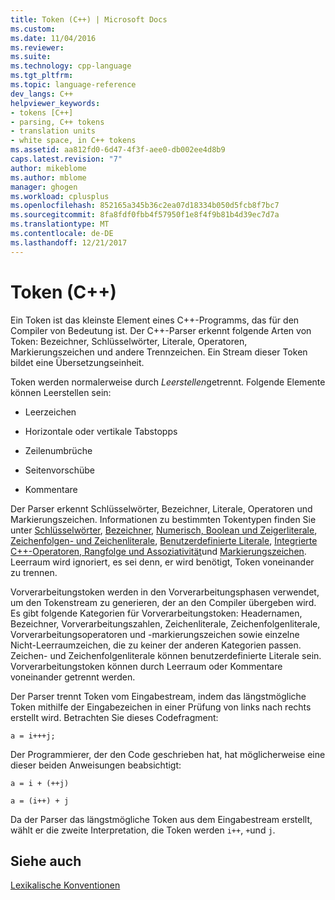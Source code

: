 ```yaml
---
title: Token (C++) | Microsoft Docs
ms.custom: 
ms.date: 11/04/2016
ms.reviewer: 
ms.suite: 
ms.technology: cpp-language
ms.tgt_pltfrm: 
ms.topic: language-reference
dev_langs: C++
helpviewer_keywords:
- tokens [C++]
- parsing, C++ tokens
- translation units
- white space, in C++ tokens
ms.assetid: aa812fd0-6d47-4f3f-aee0-db002ee4d8b9
caps.latest.revision: "7"
author: mikeblome
ms.author: mblome
manager: ghogen
ms.workload: cplusplus
ms.openlocfilehash: 852165a345b36c2ea07d18334b050d5fcb8f7bc7
ms.sourcegitcommit: 8fa8fdf0fbb4f57950f1e8f4f9b81b4d39ec7d7a
ms.translationtype: MT
ms.contentlocale: de-DE
ms.lasthandoff: 12/21/2017
---
```

# <a name="tokens-c"></a>Token (C++)
Ein Token ist das kleinste Element eines C++-Programms, das für den Compiler von Bedeutung ist. Der C++-Parser erkennt folgende Arten von Token: Bezeichner, Schlüsselwörter, Literale, Operatoren, Markierungszeichen und andere Trennzeichen. Ein Stream dieser Token bildet eine Übersetzungseinheit.  
  
 Token werden normalerweise durch *Leerstellen*getrennt. Folgende Elemente können Leerstellen sein:  
  
-   Leerzeichen  
  
-   Horizontale oder vertikale Tabstopps  
  
-   Zeilenumbrüche  
  
-   Seitenvorschübe  
  
-   Kommentare  
  
 Der Parser erkennt Schlüsselwörter, Bezeichner, Literale, Operatoren und Markierungszeichen. Informationen zu bestimmten Tokentypen finden Sie unter [Schlüsselwörter](../cpp/keywords-cpp.md), [Bezeichner](../cpp/identifiers-cpp.md), [Numerisch, Boolean und Zeigerliterale](../cpp/numeric-boolean-and-pointer-literals-cpp.md), [Zeichenfolgen- und Zeichenliterale](../cpp/string-and-character-literals-cpp.md), [Benutzerdefinierte Literale](../cpp/user-defined-literals-cpp.md), [Integrierte C++-Operatoren, Rangfolge und Assoziativität](../cpp/cpp-built-in-operators-precedence-and-associativity.md)und [Markierungszeichen](../cpp/punctuators-cpp.md). Leerraum wird ignoriert, es sei denn, er wird benötigt, Token voneinander zu trennen.  
  
 Vorverarbeitungstoken werden in den Vorverarbeitungsphasen verwendet, um den Tokenstream zu generieren, der an den Compiler übergeben wird. Es gibt folgende Kategorien für Vorverarbeitungstoken: Headernamen, Bezeichner, Vorverarbeitungszahlen, Zeichenliterale, Zeichenfolgenliterale, Vorverarbeitungsoperatoren und -markierungszeichen sowie einzelne Nicht-Leerraumzeichen, die zu keiner der anderen Kategorien passen. Zeichen- und Zeichenfolgenliterale können benutzerdefinierte Literale sein. Vorverarbeitungstoken können durch Leerraum oder Kommentare voneinander getrennt werden.  
  
 Der Parser trennt Token vom Eingabestream, indem das längstmögliche Token mithilfe der Eingabezeichen in einer Prüfung von links nach rechts erstellt wird. Betrachten Sie dieses Codefragment:  
  
```  
a = i+++j;  
```  
  
 Der Programmierer, der den Code geschrieben hat, hat möglicherweise eine dieser beiden Anweisungen beabsichtigt:  
  
```  
a = i + (++j)  
  
a = (i++) + j  
```  
  
 Da der Parser das längstmögliche Token aus dem Eingabestream erstellt, wählt er die zweite Interpretation, die Token werden `i++`, `+`und `j`.  
  
## <a name="see-also"></a>Siehe auch  
 [Lexikalische Konventionen](../cpp/lexical-conventions.md)